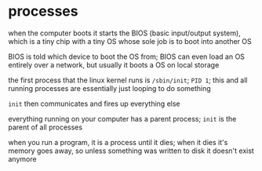 # processes

when the computer boots it starts the BIOS (basic input/output system), which is a tiny chip with a tiny OS whose sole job is to boot into another OS

BIOS is told which device to boot the OS from; BIOS can even load an OS entirely over a network, but usually it boots a OS on local storage

the first process that the linux kernel runs is `/sbin/init`; `PID 1`; this and all running processes are essentially just looping to do something

`init` then communicates and fires up everything else

everything running on your computer has a parent process; `init` is the parent of all processes

when you run a program, it is a process until it dies; when it dies it's memory goes away, so unless something was written to disk it doesn't exist anymore
